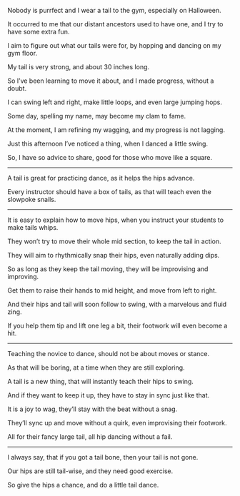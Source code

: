 Nobody is purrfect and I wear a tail to the gym,
especially on Halloween.

It occurred to me that our distant ancestors used to have one,
and I try to have some extra fun.

I aim to figure out what our tails were for,
by hopping and dancing on my gym floor.

My tail is very strong,
and about 30 inches long.

So I’ve been learning to move it about,
and I made progress, without a doubt.

I can swing left and right, make little loops,
and even large jumping hops.

Some day, spelling my name,
may become my clam to fame.

At the moment, I am refining my wagging,
and my progress is not lagging.

Just this afternoon I’ve noticed a thing,
when I danced a little swing.

So, I have so advice to share,
good for those who move like a square.

---

A tail is great for practicing dance,
as it helps the hips advance.

Every instructor should have a box of tails,
as that will teach even the slowpoke snails.

---

It is easy to explain how to move hips,
when you instruct your students to make tails whips.

They won’t try to move their whole mid section,
to keep the tail in action.

They will aim to rhythmically snap their hips,
even naturally adding dips.

So as long as they keep the tail moving,
they will be improvising and improving.

Get them to raise their hands to mid height,
and move from left to right.

And their hips and tail will soon follow to swing,
with a marvelous and fluid zing.

If you help them tip and lift one leg a bit,
their footwork will even become a hit.

---

Teaching the novice to dance,
should not be about moves or stance.

As that will be boring,
at a time when they are still exploring.

A tail is a new thing,
that will instantly teach their hips to swing.

And if they want to keep it up,
they have to stay in sync just like that.

It is a joy to wag,
they’ll stay with the beat without a snag.

They’ll sync up and move without a quirk,
even improvising their footwork.

All for their fancy large tail,
all hip dancing without a fail.

---

I always say, that if you got a tail bone,
then your tail is not gone.

Our hips are still tail-wise,
and they need good exercise.

So give the hips a chance,
and do a little tail dance.
